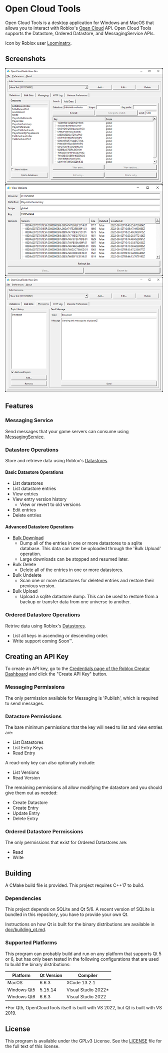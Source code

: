 # Open Cloud Tools

Open Cloud Tools is a desktop application for Windows and MacOS that allows you to interact with Roblox's [Open Cloud](https://create.roblox.com/docs/cloud/open-cloud) API. Open Cloud Tools supports the Datastore, Ordered Datastore, and MessagingService APIs.

Icon by Roblox user [Loominatrx](https://devforum.roblox.com/u/loominatrx/summary).

## Screenshots

![Search Datastore](./extra/img/datastores_search.png)
![View Versions](./extra/img/datastore_entry_versions.png)
![Messaging](./extra/img/messaging.png)

## Features

### Messaging Service

Send messages that your game servers can consume using [MessagingService](https://create.roblox.com/docs/reference/engine/classes/MessagingService).

### Datastore Operations

Store and retrieve data using Roblox's [Datastores](https://create.roblox.com/docs/cloud-services/datastores).

#### Basic Datastore Operations

* List datastores
* List datastore entries
* View entries
* View entry version history
  * View or revert to old versions
* Edit entries
* Delete entries

#### Advanced Datastore Operations

* [Bulk Download](./doc/bulk_download.md)
  * Dump all of the entries in one or more datastores to a sqlite database. This data can later be uploaded through the 'Bulk Upload' operation.
  * Large downloads can be stopped and resumed later.
* Bulk Delete
  * Delete all of the entries in one or more datastores.
* Bulk Undelete
  * Scan one or more datastores for deleted entries and restore their previous version.
* Bulk Upload
  * Upload a sqlite datastore dump. This can be used to restore from a backup or transfer data from one universe to another.

### Ordered Datastore Operations

Retrive data using Roblox's [Datastores](https://create.roblox.com/docs/cloud-services/datastores).

* List all keys in ascending or descending order.
* Write support coming Soon™.

## Creating an API Key

To create an API key, go to the [Credentials page of the Roblox Creator Dashboard](https://create.roblox.com/credentials) and click the "Create API Key" button.

### Messaging Permissions

The only permission available for Messaging is 'Publish', which is required to send messages.

### Datastore Permissions

The bare minimum permissions that the key will need to list and view entries are:
* List Datastores
* List Entry Keys
* Read Entry

A read-only key can also optionally include:
* List Versions
* Read Version

The remaining permissions all allow modifying the datastore and you should give them out as needed:
* Create Datastore
* Create Entry
* Update Entry
* Delete Entry

### Ordered Datastore Permissions

The only permissions that exist for Ordered Datastores are:
* Read
* Write

## Building

A CMake build file is provided. This project requires C++17 to build.

### Dependencies

This project depends on SQLite and Qt 5/6. A recent version of SQLite is bundled in this repository, you have to provide your own Qt.

Instructions on how Qt is built for the binary distributions are available in [doc/building_qt.md](./doc/building_qt.md).

### Supported Platforms

This program can probably build and run on any platform that supports Qt 5 or 6, but has only been tested in the following configurations that are used to build the binary distributions:

| Platform    | Qt Version | Compiler            |
|-------------|------------|---------------------|
| MacOS       | 6.6.3      | XCode 13.2.1        |
| Windows Qt5 | 5.15.14    | Visual Studio 2022* |
| Windows Qt6 | 6.6.3      | Visual Studio 2022  |

\*For Qt5, OpenCloudTools itself is built with VS 2022, but Qt is built with VS 2019.

## License

This program is available under the GPLv3 License. See the [LICENSE](./LICENSE) file for the full text of this license.

